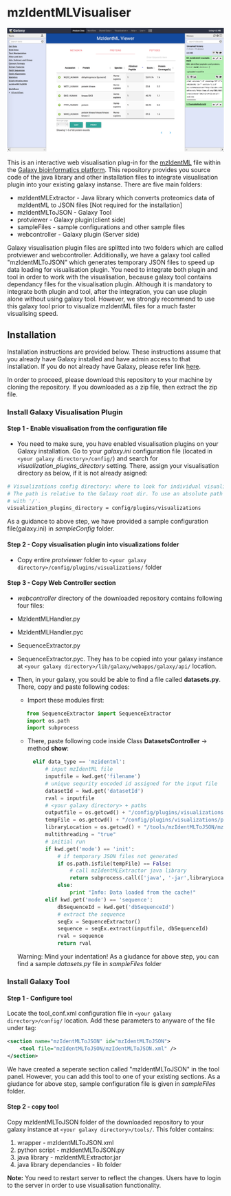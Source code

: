 # mzIdentMLVisualiser

![Alt text](sampleFiles/snapshots/protein.png)

This is an interactive web visualisation plug-in for the [mzIdentML](http://www.psidev.info/mzidentml) file within the [Galaxy bioinformatics platform](https://galaxyproject.org). This repository provides you source code of the java library and other installation files to integrate visualisation plugin into your existing galaxy instanse. There are five main folders:
* mzIdentMLExtractor - Java library which converts proteomics data of mzIdentML to JSON files [Not required for the installation]
* mzIdentMLToJSON - Galaxy Tool
* protviewer - Galaxy plugin(client side)
* sampleFiles - sample configurations and other sample files
* webcontroller - Galaxy plugin (Server side)

Galaxy visualisation plugin files are splitted into two folders which are called protviewer and webcontroller.
Additionally, we have a galaxy tool called "mzIdentMLToJSON" which generates temporary JSON files to speed up data loading for visualisation plugin. You need to integrate both plugin and tool in order to work with the visualisation, because galaxy tool contains dependancy files for the visualisation plugin. Although it is mandatory to integrate both plugin and tool, after the integration, you can use plugin alone without using galaxy tool. However, we strongly recommend to use this galaxy tool prior to visualize mzIdentML files for a much faster visualising speed.

## Installation

Installation instructions are provided below. These instructions assume that you already have Galaxy installed and have admin access to that installation. If you do not already have Galaxy, please refer link [here](https://wiki.galaxyproject.org/Admin/GetGalaxy).

In order to proceed, please download this repository to your machine by cloning the repository. If you downloaded as a zip file, then extract the zip file.

### Install Galaxy Visualisation Plugin

#### Step 1 - Enable visualisation from the configuration file
* You need to make sure, you have enabled visualisation plugins on your Galaxy installation. Go to your *galaxy.ini* configuration file (located in ```<your galaxy directory>/config/```) and search for *visualization_plugins_directory* setting. There, assign your visualisation directory as below, if it is not already asigned:

```bash
# Visualizations config directory: where to look for individual visualization plugins.
# The path is relative to the Galaxy root dir. To use an absolute path begin the path
# with '/'.
visualization_plugins_directory = config/plugins/visualizations
```
As a guidance to above step, we have provided a sample configuration file(galaxy.ini) in *sampleConfig* folder.

#### Step 2 - Copy visualisation plugin into visualizations folder
* Copy entire *protviewer* folder to ```<your galaxy directory>/config/plugins/visualizations/``` folder

#### Step 3 - Copy Web Controller section
*  *webcontroller* directory of the downloaded repository contains following four files:
  * MzIdentMLHandler.py
  * MzIdentMLHandler.pyc
  * SequenceExtractor.py
  * SequenceExtractor.pyc. They has to be copied into your galaxy instance at ```<your galaxy directory>/lib/galaxy/webapps/galaxy/api/``` location.

* Then, in your galaxy, you sould be able to find a file called **datasets.py**. There, copy and paste following codes:

  * Import these modules first:
   ```python
      from SequenceExtractor import SequenceExtractor
      import os.path
      import subprocess
   ```
  * There, paste following code inside Class **DatasetsController** -> method **show**:
   ```python
        elif data_type == 'mzidentml':
            # input mzIdentML file
            inputfile = kwd.get('filename')
            # unique sequrity encoded id assigned for the input file
            datasetId = kwd.get('datasetId')
            rval = inputfile
            # <your galaxy directory> + paths
            outputfile = os.getcwd() + "/config/plugins/visualizations/protviewer/static/data/"
            tempFile = os.getcwd() + "/config/plugins/visualizations/protviewer/static/data/" + datasetId + "_protein.json"
            libraryLocation = os.getcwd() + "/tools/mzIdentMLToJSON/mzIdentMLExtractor.jar"
            multithreading = "true"
            # initial run
            if kwd.get('mode') == 'init':
                # if temporary JSON files not generated
                if os.path.isfile(tempFile) == False:
                    # call mzIdentMLExtractor java library
                    return subprocess.call(['java', '-jar',libraryLocation, inputfile, outputfile, datasetId, multithreading])
                else:
                    print "Info: Data loaded from the cache!"
            elif kwd.get('mode') == 'sequence':
                dbSequenceId = kwd.get('dbSequenceId')
                # extract the sequence
                seqEx = SequenceExtractor()
                sequence = seqEx.extract(inputfile, dbSequenceId)
                rval = sequence
                return rval
    ```
    Warning: Mind your indentation! As a giudance for above step, you can find a sample *datasets.py* file in *sampleFiles* folder

### Install Galaxy Tool

#### Step 1 - Configure tool

Locate the tool_conf.xml configuration file in ```<your galaxy directory>/config/``` location.
Add these parameters to anyware of  the file under <toolbox> tag:

```XML
<section name="mzIdentMLToJSON" id="mzIdentMLToJSON">
    <tool file="mzIdentMLToJSON/mzIdentMLToJSON.xml" />
</section>
```

We have created a seperate section called "mzIdentMLToJSON" in the tool panel. However, you can add this tool to one of your existing sections. As a giudance for above step, sample configuration file is given in *sampleFiles* folder.

#### Step 2 - copy tool

Copy mzIdentMLToJSON folder of the downloaded repository to your galaxy instance at ```<your galaxy directory>/tools/```.
This folder contains:
 1. wrapper - mzIdentMLToJSON.xml
 2. python script - mzIdentMLToJSON.py
 3. java library - mzIdentMLExtractor.jar
 4. java library dependancies - lib folder

**Note:** You need to restart server to reflect the changes. Users have to login to the server in order to use visualisation functionality.
